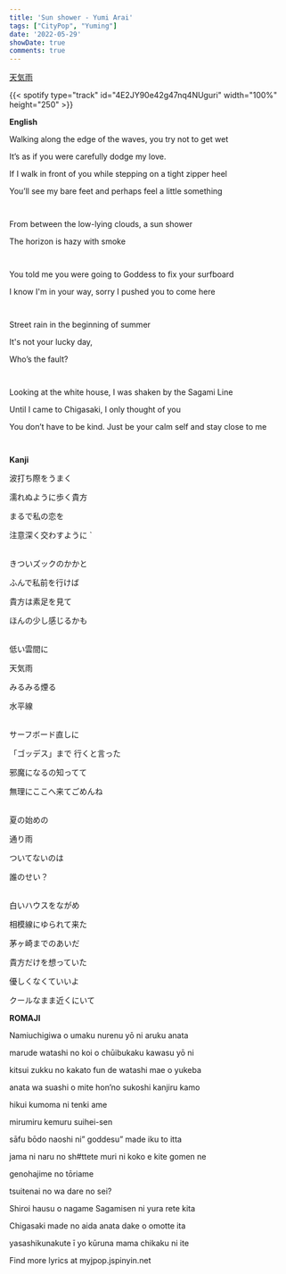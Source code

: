 ```yaml
---
title: 'Sun shower - Yumi Arai'
tags: ["CityPop", "Yuming"]
date: '2022-05-29'
showDate: true
comments: true
---
```



[天気雨](https://www.youtube.com/watch?v=9gCWbhR8m_U)

{{< spotify type="track" id="4E2JY90e42g47nq4NUguri" width="100%" height="250" >}}


**English**

Walking along the edge of the waves, you try not to get wet

It’s as if you were carefully dodge my love.

If I walk in front of you while stepping on a tight zipper heel

You’ll see my bare feet and perhaps feel a little something

` `

From between the low-lying clouds, a sun shower

The horizon is hazy with smoke

` `

You told me you were going to Goddess to fix your surfboard

I know I'm in your way, sorry I pushed you to come here

` `

Street rain in the beginning of summer

It's not your lucky day, 

Who’s the fault?

` `

Looking at the white house, I was shaken by the Sagami Line

Until I came to Chigasaki, I only thought of you

You don’t have to be kind. Just be your calm self and stay close to me

` `

**Kanji**

波打ち際をうまく

濡れぬように歩く貴方

まるで私の恋を

注意深く交わすように
`

\
きついズックのかかと

ふんで私前を行けば

貴方は素足を見て

ほんの少し感じるかも

\
低い雲間に

天気雨

みるみる煙る

水平線
` `

\
サーフボード直しに

「ゴッデス」まで 行くと言った

邪魔になるの知ってて

無理にここへ来てごめんね
` `

\
夏の始めの

通り雨

ついてないのは

誰のせい？


\
白いハウスをながめ

相模線にゆられて来た

茅ヶ崎までのあいだ

貴方だけを想っていた
` `


優しくなくていいよ

クールなまま近くにいて



**ROMAJI**

Namiuchigiwa o umaku nurenu yō ni aruku anata

marude watashi no koi o chūibukaku kawasu yō ni

kitsui zukku no kakato fun de watashi mae o yukeba

anata wa suashi o mite hon’no sukoshi kanjiru kamo

hikui kumoma ni tenki ame

mirumiru kemuru suihei-sen

sāfu bōdo naoshi ni” goddesu” made iku to itta

jama ni naru no sh#ttete muri ni koko e kite gomen ne

genohajime no tōriame

tsuitenai no wa dare no sei?

Shiroi hausu o nagame Sagamisen ni yura rete kita

Chigasaki made no aida anata dake o omotte ita

yasashikunakute ī yo kūruna mama chikaku ni ite

Find more lyrics at myjpop.jspinyin.net

